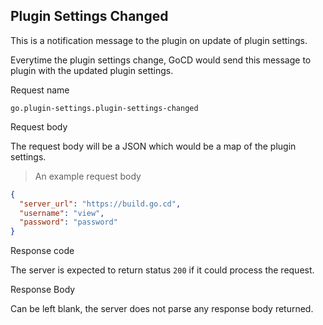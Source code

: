 ## Plugin Settings Changed

This is a notification message to the plugin on update of plugin settings.

Everytime the plugin settings change, GoCD would send this message to plugin with the updated plugin settings.

<p class='request-name-heading'>Request name</p>

`go.plugin-settings.plugin-settings-changed`

<p class='request-body-heading'>Request body</p>

The request body will be a JSON which would be a map of the plugin settings. 

> An example request body

```json
{
  "server_url": "https://build.go.cd",
  "username": "view",
  "password": "password"
}
```

<p class='response-code-heading'>Response code</p>

The server is expected to return status `200` if it could process the request.

<p class='response-body-heading'>Response Body</p>

Can be left blank, the server does not parse any response body returned.
